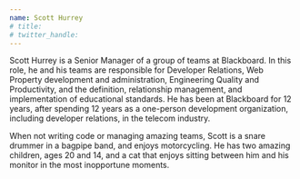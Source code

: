 ```yaml
---
name: Scott Hurrey
# title: 
# twitter_handle: 
---
```

Scott Hurrey is a Senior Manager of a group of teams at Blackboard. In this role, he and his teams are responsible for Developer Relations, Web Property development and administration, Engineering Quality and Productivity, and the definition, relationship management, and implementation of educational standards. He has been at Blackboard for 12 years, after spending 12 years as a one-person development organization, including developer relations, in the telecom industry.

When not writing code or managing amazing teams, Scott is a snare drummer in a bagpipe band, and enjoys motorcycling. He has two amazing children, ages 20 and 14, and a cat that enjoys sitting between him and his monitor in the most inopportune moments. 
